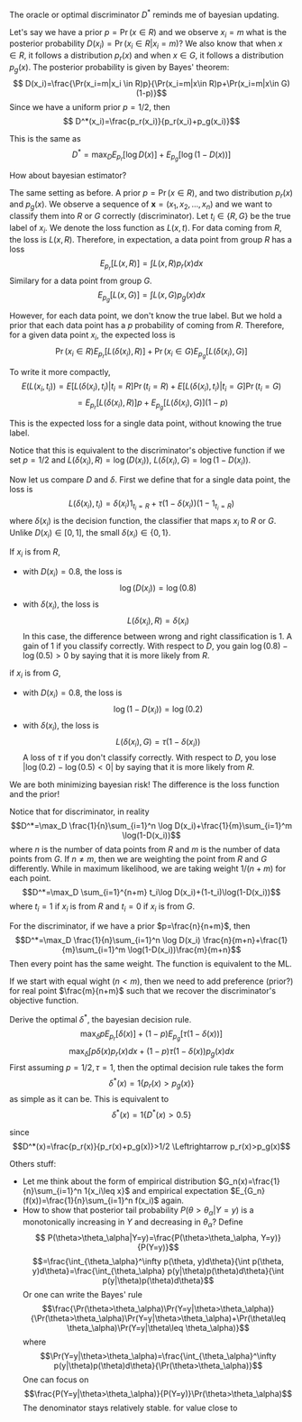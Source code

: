 
The oracle or optimal discriminator $D^*$ reminds me of bayesian updating.

Let's say we have a prior $p=\Pr(x\in R)$ and we observe $x_i=m$ what is the posterior probability $D(x_i)=\Pr(x_i \in R|x_i=m)$? We also know that when $x\in R$, it follows a distribution $p_r(x)$ and when $x\in G$, it follows a distribution $p_g(x)$. 
The posterior probability is given by Bayes' theorem:
$$ D(x_i)=\frac{\Pr(x_i=m|x_i \in R)p}{\Pr(x_i=m|x\in R)p+\Pr(x_i=m|x\in G)(1-p)}$$
Since we have a uniform prior $p=1/2$, then
$$ D^*(x_i)=\frac{p_r(x_i)}{p_r(x_i)+p_g(x_i)}$$


This is the same as
$$D^*=\max_D E_{p_r}[\log D(x)]+E_{p_g}[\log(1-D(x))]$$

How about bayesian estimator?

The same setting as before. A prior $p=\Pr(x\in R)$, and two distribution $p_r(x)$ and $p_g(x)$. We observe a sequence of $\boldsymbol{x}=(x_1,x_2,\ldots,x_n)$ and we want to classify them into $R$ or $G$ correctly (discriminator). 
Let $t_i \in \{R,G\}$ be the true label of $x_i$.
We denote the loss function as $L(x, t)$. For data coming from $R$, the loss is $L(x, R)$. Therefore, in expectation, a data point from group $R$ has a loss
$$ E_{p_r}[L(x, R)]=\int L(x, R)p_r(x)dx$$
Similary for a data point from group $G$.
$$ E_{p_g}[L(x, G)]=\int L(x, G)p_g(x)dx$$

However, for each data point, we don't know the true label. But we hold a prior that each data point has a $p$ probability of coming from $R$. Therefore, for a given data point $x_i$, the expected loss is 
$$ \Pr(x_i \in R)E_{p_r}[L(\delta(x_i), R)]+\Pr(x_i \in G)E_{p_g}[L(\delta(x_i), G)]$$

To write it more compactly, 
$$E(L(x_i, t_i))=E[L(\delta(x_i), t_i)|t_i=R]\Pr(t_i=R)+E[L(\delta(x_i), t_i)|t_i=G]\Pr(t_i=G)$$
$$=E_{p_r}[L(\delta(x_i), R)]p+E_{p_g}[L(\delta(x_i), G)](1-p)$$

This is the expected loss for a single data point, without knowing the true label.


Notice that this is equivalent to the discriminator's objective function if we set $p=1/2$ and $L(\delta(x_i), R)=\log(D(x_i))$, $L(\delta(x_i), G)=\log(1-D(x_i))$.

Now let us compare $D$ and $\delta$.
First we define that for a single data point, the loss is 
$$L(\delta(x_i), t_i)=\delta(x_i)1_{t_i=R}+\tau(1-\delta(x_i))(1-1_{t_i=R})$$
where $\delta(x_i)$ is the decision function, the classifier that maps $x_i$ to $R$ or $G$. Unlike $D(x_i)\in [0,1]$, the small $\delta(x_i)\in \{0,1\}$.

If $x_i$ is from $R$,
- with $D(x_i)=0.8$, the loss is 
$$\log(D(x_i))=\log(0.8)$$
- with $\delta(x_i)$, the loss is 
$$L(\delta(x_i), R)=\delta(x_i)$$
In this case, the difference between wrong and right classification is 1. A gain of 1 if you classify correctly. With respect to $D$, you gain $\log(0.8)-\log(0.5)>0$ by saying that it is more likely from $R$.

if $x_i$ is from $G$, 
- with $D(x_i)=0.8$, the loss is
$$\log(1-D(x_i))=\log(0.2)$$
- with $\delta(x_i)$, the loss is
$$L(\delta(x_i), G)=\tau(1-\delta(x_i))$$
A loss of $\tau$ if you don't classify correctly. With respect to $D$, you lose $|\log(0.2)-\log(0.5)<0|$ by saying that it is more likely from $R$.

We are both minimizing bayesian risk! The difference is the loss function and the prior! 

Notice that for discriminator, in reality 
$$D^*=\max_D \frac{1}{n}\sum_{i=1}^n \log D(x_i)+\frac{1}{m}\sum_{i=1}^m \log(1-D(x_i))$$
where $n$ is the number of data points from $R$ and $m$ is the number of data points from $G$. If $n\neq m$, then we are weighting the point from $R$ and $G$ differently. While in maximum likelihood, we are taking weight $1/(n+m)$ for each point.
$$D^*=\max_D \sum_{i=1}^{n+m} t_i\log D(x_i)+(1-t_i)\log(1-D(x_i))$$
where $t_i=1$ if $x_i$ is from $R$ and $t_i=0$ if $x_i$ is from $G$.

For the discriminator, if we have a prior $p=\frac{n}{n+m}$, then
$$D^*=\max_D \frac{1}{n}\sum_{i=1}^n \log D(x_i) \frac{n}{m+n}+\frac{1}{m}\sum_{i=1}^m \log(1-D(x_i))\frac{m}{m+n}$$
Then every point has the same weight. The function is equivalent to the ML. 

If we start with equal wight $(n<m)$, then we need to add preference (prior?) for real point $\frac{m}{n+m}$ such that we recover the discriminator's objective function.


Derive the optimal $\delta^*$, the bayesian decision rule. 
$$\max_{\delta} pE_{p_r}[\delta(x)]+(1-p)E_{p_g}[\tau(1-\delta(x))]$$
$$\max_{\delta} \int p\delta(x)p_r(x)dx+(1-p)\tau(1-\delta(x))p_g(x)dx$$
First assuming $p=1/2, \tau=1$, then the optimal decision rule takes the form
$$\delta^*(x)=1\{p_r(x)>p_g(x)\}$$
as simple as it can be. 
This is equivalent to 
$$\delta^*(x)=1\{D^*(x)>0.5\}$$

since
$$D^*(x)=\frac{p_r(x)}{p_r(x)+p_g(x)}>1/2 \Leftrightarrow p_r(x)>p_g(x)$$

Others stuff:
- Let me think about the form of empirical distribution $G_n(x)=\frac{1}{n}\sum_{i=1}^n 1{x_i\leq x}$ and empirical expectation $E_{G_n}(f(x))=\frac{1}{n}\sum_{i=1}^n f(x_i)$ again.
- How to show that posterior tail probability $P(\theta>\theta_\alpha|Y=y)$ is a monotonically increasing in $Y$ and decreasing in $\theta_\alpha$?
Define 
$$ P(\theta>\theta_\alpha|Y=y)=\frac{P(\theta>\theta_\alpha, Y=y)}{P(Y=y)}$$
$$=\frac{\int_{\theta_\alpha}^\infty p(\theta, y)d\theta}{\int p(\theta, y)d\theta}=\frac{\int_{\theta_\alpha} p(y|\theta)p(\theta)d\theta}{\int p(y|\theta)p(\theta)d\theta}$$
Or one can write the Bayes' rule
$$\frac{\Pr(\theta>\theta_\alpha)\Pr(Y=y|\theta>\theta_\alpha)}{\Pr(\theta>\theta_\alpha)\Pr(Y=y|\theta>\theta_\alpha)+\Pr(\theta\leq \theta_\alpha)\Pr(Y=y|\theta\leq \theta_\alpha)}$$
where 
$$\Pr(Y=y|\theta>\theta_\alpha)=\frac{\int_{\theta_\alpha}^\infty p(y|\theta)p(\theta)d\theta}{\Pr(\theta>\theta_\alpha)}$$
One can focus on 
$$\frac{P(Y=y|\theta>\theta_\alpha)}{P(Y=y)}\Pr(\theta>\theta_\alpha)$$
The denominator stays relatively stable. for value close to 
